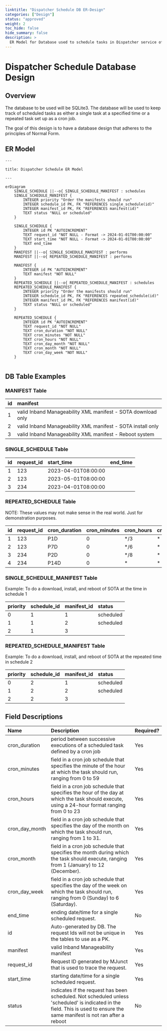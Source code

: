 ```yaml
---
linktitle: "Dispatcher Schedule DB ER-Design"
categories: ["Design"]
status: "approved"
weight: 2
toc_hide: false
hide_summary: false
description: >
  ER Model for Database used to schedule tasks in Dispatcher service of Intel Inband Manageability
---
```


# Dispatcher Schedule Database Design

## Overview

The database to be used will be SQLite3.  The database will be used to keep track of scheduled tasks as either a single task at a specified time or a repeated task set up as a cron job.  

The goal of this design is to have a database design that adheres to the principles of Normal Form.

## ER Model

```mermaid
---

title: Dispatcher Schedule ER Model

---

erDiagram
    SINGLE_SCHEDULE ||--o{ SINGLE_SCHEDULE_MANIFEST : schedules
    SINGLE_SCHEDULE_MANIFEST {
        INTEGER priority "Order the manifests should run"
        INTEGER schedule_id PK, FK "REFERENCES single_schedule(id)"
        INTEGER manifest_id PK, FK "REFERENCES manifest(id)"
        TEXT status "NULL or scheduled"
    }

    SINGLE_SCHEDULE {
        INTEGER id PK "AUTOINCREMENT"
        TEXT request_id "NOT NULL - Format -> 2024-01-01T00:00:00"
        TEXT start_time "NOT NULL - Format -> 2024-01-01T00:00:00"
        TEXT end_time
    }
    MANIFEST ||--o{ SINGLE_SCHEDULE_MANIFEST : performs
    MANIFEST ||--o{ REPEATED_SCHEDULE_MANIFEST : performs

    MANIFEST {
        INTEGER id PK "AUTOINCREMENT"
        TEXT manifest "NOT NULL"
    }
    REPEATED_SCHEDULE ||--o{ REPEATED_SCHEDULE_MANIFEST : schedules
    REPEATED_SCHEDULE_MANIFEST {
        INTEGER priority "Order the manifests should run"
        INTEGER schedule_id PK, FK "REFERENCES repeated_schedule(id)"
        INTEGER manifest_id PK, FK "REFERENCES manifest(id)"
        TEXT status "NULL or scheduled"
    }

    REPEATED_SCHEDULE {
        INTEGER id PK "AUTOINCREMENT"
        TEXT request_id "NOT NULL"
        TEXT cron_duration "NOT NULL"
        TEXT cron_minutes "NOT NULL"
        TEXT cron_hours "NOT NULL"
        TEXT cron_day_month "NOT NULL"
        TEXT cron_month "NOT NULL"
        TEXT cron_day_week "NOT NULL"
    }
    
```

## DB Table Examples

### MANIFEST Table

| id | manifest |
| :---- | :----- |
| 1 | valid Inband Manageability XML manifest - SOTA download only |
| 2 | valid Inband Manageability XML manifest - SOTA install only|
| 3 | valid Inband Manageability XML manifest - Reboot system |

### SINGLE_SCHEDULE Table

| id | request_id | start_time | end_time |
| :---- | :---- | :---- | :---- |
| 1  | 123 | 2023-04-01T08:00:00 | |
| 2  | 123 | 2023-05-01T08:00:00 | |
| 3  | 234 | 2023-04-01T08:00:00 | |

### REPEATED_SCHEDULE Table

NOTE: These values may not make sense in the real world.  Just for demonstration purposes.

| id | request_id | cron_duration | cron_minutes | cron_hours | cron_day_month | cron_month |cron_day_week |
| :---- | :---- | :---- | :---- | :---- | :---- | :---- | :---- |
| 1 | 123 | P1D | 0 | */3 | * | * | * |
| 2 | 123 | P7D | 0 | */6 | * | * | * |
| 3 | 234 | P2D | 0 | */8 | * | * | * |
| 4 | 234 | P14D | 0 | * | * | * | * |

### SINGLE_SCHEDULE_MANIFEST Table

Example: To do a download, install, and reboot of SOTA at the time in schedule 1

| priority | schedule_id | manifest_id | status |
| :---- | :---- | :---- | :----- |
| 0   | 1 | 1 | scheduled |
| 1   | 1 | 2 | scheduled |
| 2   | 1 | 3 |   |

### REPEATED_SCHEDULE_MANIFEST Table

Example: To do a download, install, and reboot of SOTA at the repeated time in schedule 2

| priority | schedule_id | manifest_id | status |
| :---- | :---- | :---- | :----- |
| 0   | 2 | 1 | scheduled |
| 1   | 2 | 2 | scheduled |
| 2   | 2 | 3 | |

## Field Descriptions

| Name  | Description | Required? |
| :--- | :--- | :---|
| cron_duration |  period between successive executions of a scheduled task defined by a cron job | Yes |
| cron_minutes | field in a cron job schedule that specifies the minute of the hour at which the task should run, ranging from 0 to 59  | Yes |
| cron_hours | field in a cron job schedule that specifies the hour of the day at which the task should execute, using a 24-hour format ranging from 0 to 23 | Yes |
| cron_day_month | field in a cron job schedule that specifies the day of the month on which the task should run, ranging from 1 to 31.   | Yes  |
| cron_month |  field in a cron job schedule that specifies the month during which the task should execute, ranging from 1 (January) to 12 (December).   | Yes |
| cron_day_week | field in a cron job schedule that specifies the day of the week on which the task should run, ranging from 0 (Sunday) to 6 (Saturday).     | Yes |
| end_time | ending date/time for a single scheduled request. | No |
| id    | Auto-generated by DB.  The request Ids will not be unique in the tables to use as a PK. | Yes |
| manifest | valid Inband Manageability manifest | Yes |
| request_id | Request ID generated by MJunct that is used to trace the request.| Yes |
| start_time | starting date/time for a single scheduled request.| Yes |
| status | indicates if the request has been scheduled.  Not scheduled unless 'scheduled' is indicated in the field.  This is used to ensure the same manifest is not ran after a reboot | No |
